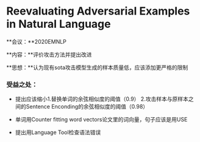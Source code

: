 # Reevaluating Adversarial Examples in Natural Language

**会议：**2020EMNLP

**内容：**评价攻击方法并提出改进



**思想：**认为现有sota攻击模型生成的样本质量低，应该添加更严格的限制



### 受益之处：

+ 提出应该缩小1.替换单词的余弦相似度的阈值（0.9） 2.攻击样本与原样本之间的Sentence Enconding的余弦相似度的阈值（0.98）

+ 单词用Counter fitting word vectors论文里的词向量，句子应该是用USE
+ 提出用Language Tool检查语法错误

